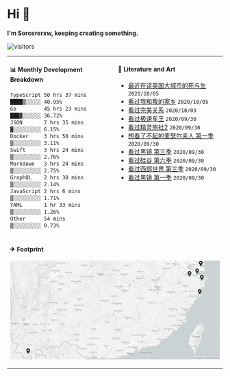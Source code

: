 # Hi 👋

**I'm Sorcererxw, keeping creating something.**

![visitors](https://visitor-badge.glitch.me/badge?page_id=sorcererxw.sorcererx)

<table width="800px">
<tr>
<td valign="top" width="50%">

#### 📊 Monthly Development Breakdown

<!--START_SECTION:waka-->
```text
TypeScript 50 hrs 37 mins ████▒░░░░░ 40.95%
Go         45 hrs 23 mins ███▓░░░░░░ 36.72%
JSON       7 hrs 35 mins  ▓░░░░░░░░░ 6.15%
Docker     3 hrs 50 mins  ▒░░░░░░░░░ 3.11%
Swift      3 hrs 24 mins  ▒░░░░░░░░░ 2.76%
Markdown   3 hrs 24 mins  ▒░░░░░░░░░ 2.75%
GraphQL    2 hrs 38 mins  ▒░░░░░░░░░ 2.14%
JavaScript 2 hrs 6 mins   ▒░░░░░░░░░ 1.71%
YAML       1 hr 33 mins   ▒░░░░░░░░░ 1.26%
Other      54 mins        ▒░░░░░░░░░ 0.73%
```
<!--END_SECTION:waka-->

<td valign="top" width="50%">

#### 💃 Literature and Art

<!--START_SECTION:douban-->
* [最近在读美国大城市的死与生](https://book.douban.com/subject/34907883/) <code>2020/10/05</code>
* [看过我和我的家乡](http://movie.douban.com/subject/35051512/) <code>2020/10/05</code>
* [看过完美关系](http://movie.douban.com/subject/30221758/) <code>2020/10/03</code>
* [看过极速车王](http://movie.douban.com/subject/6538866/) <code>2020/09/30</code>
* [看过精灵旅社2](http://movie.douban.com/subject/21327493/) <code>2020/09/30</code>
* [想看了不起的麦瑟尔夫人 第一季](http://movie.douban.com/subject/26813221/) <code>2020/09/30</code>
* [看过黑镜 第三季](http://movie.douban.com/subject/25966044/) <code>2020/09/30</code>
* [看过硅谷 第六季](http://movie.douban.com/subject/30194648/) <code>2020/09/30</code>
* [看过西部世界 第三季](http://movie.douban.com/subject/30206389/) <code>2020/09/30</code>
* [看过黑镜 第一季](http://movie.douban.com/subject/7054120/) <code>2020/09/30</code>

<!--END_SECTION:douban-->

</td>
</tr>
<tr>
<td colspan="2">

#### ✈ Footprint

![footprint](./footprint.png)

</td>
</tr>
</table>


